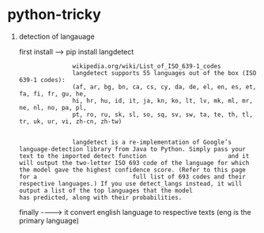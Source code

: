 # python-tricky


1. detection of langauage
   
    first install --> pip install langdetect
                      
                      wikipedia.org/wiki/List_of_ISO_639-1_codes
                      langdetect supports 55 languages out of the box (ISO 639-1 codes): 
                      (af, ar, bg, bn, ca, cs, cy, da, de, el, en, es, et, fa, fi, fr, gu, he,
                      hi, hr, hu, id, it, ja, kn, ko, lt, lv, mk, ml, mr, ne, nl, no, pa, pl,
                      pt, ro, ru, sk, sl, so, sq, sv, sw, ta, te, th, tl, tr, uk, ur, vi, zh-cn, zh-tw)
                      
                      
                      langdetect is a re-implementation of Google’s language-detection library from Java to Python. Simply pass your text to the imported detect function                       and it will output the two-letter ISO 693 code of the language for which the model gave the highest confidence score. (Refer to this page for a                           full list of 693 codes and their respective languages.) If you use detect_langs instead, it will output a list of the top languages that the model                       has predicted, along with their probabilities.
                      
                      
    finally ----> it convert english language to respective texts (eng is the primary language)                  
